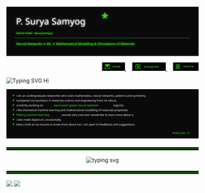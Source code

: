 

<p align="center">
  <img src="./neon_header.svg" alt="Neon header" />
</p>



<p align="right">
  <a href="mailto:psuryasamyog@gmail.com">
    <img src="./email.svg" alt="Email" height="22">
  </a>
  &nbsp;&nbsp;&nbsp;
  <a href="https://instagram.com/suryasamyog" target="_blank">
    <img src="./instagram.svg" alt="Instagram" height="22">
  </a>
  &nbsp;&nbsp;&nbsp;
  <a href="https://github.com/suryasamyog/suryasamyog/raw/main/resume.pdf" target="_blank">
    <img src="./resume.svg" alt="Resume" height="22">
  </a>
</p>

<p align="left">
  <img src="https://readme-typing-svg.demolab.com?font=Fira+Code&size=20&duration=2000&pause=500&color=ffffff&vCenter=true&width=400&lines=Hi+%F0%9F%91%8B;%E0%B4%A8%E0%B4%AE%E0%B4%B8%E0%B5%8D%E0%B4%95%E0%B4%BE%E0%B4%B0%E0%B4%82+%F0%9F%91%8B;%E0%A4%A8%E0%A4%AE%E0%A4%B8%E0%A5%8D%E0%A4%A4%E0%A5%87+%F0%9F%91%8B;%E0%AE%B5%E0%AE%A3%E0%AE%95%E0%AF%8D%E0%AE%95%E0%AE%AE%E0%AF%8D+%F0%9F%91%8B" alt="Typing SVG Hi" />
</p>


<p align="center">
  <img src="./about.svg" alt="about" />
</p>


<img src="./neon_divider.svg" alt="divider"/>

  <p align="center">
  <img
    src="https://readme-typing-svg.demolab.com?font=Fira+Code&weight=200&size=15&pause=1200&color=ffffff&center=true&vCenter=true&width=720&lines=i+translate+patterns;open+to+collaboration+%2F+research+ideas"
    alt="typing svg"
  />
</p>

<img src="./neon_divider.svg" alt="divider"/>




<p>
  <img height="170" src="https://github-readme-stats-git-master-suryas-projects-fb936e84.vercel.app/api?username=suryasamyog&show_icons=true&theme=Dark&hide_border=false" />
  <img height="170" src="https://github-readme-stats.vercel.app/api/top-langs/?username=suryasamyog&layout=compact&theme=merko&hide_border=true" />
</p>









